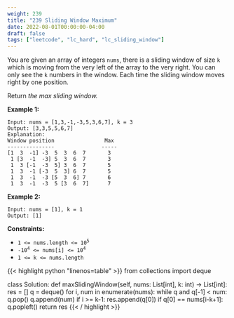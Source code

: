 ```yaml
---
weight: 239
title: "239 Sliding Window Maximum"
date: 2022-08-01T00:00:00-04:00
draft: false
tags: ["leetcode", "lc_hard", "lc_sliding_window"]
---
```


You are given an array of integers `nums`, there is a sliding window of size `k` which is moving from the very left of the array to the very right. You can only see the `k` numbers in the window. Each time the sliding window moves right by one position.

Return _the max sliding window._

**Example 1:**
```
Input: nums = [1,3,-1,-3,5,3,6,7], k = 3
Output: [3,3,5,5,6,7]
Explanation: 
Window position                Max
---------------               -----
[1  3  -1] -3  5  3  6  7       3
 1 [3  -1  -3] 5  3  6  7       3
 1  3 [-1  -3  5] 3  6  7       5
 1  3  -1 [-3  5  3] 6  7       5
 1  3  -1  -3 [5  3  6] 7       6
 1  3  -1  -3  5 [3  6  7]      7
```
**Example 2:**
```
Input: nums = [1], k = 1
Output: [1]
```

**Constraints:**
- <code>1 <= nums.length <= 10<sup>5</sup></code>
- <code>-10<sup>4</sup> <= nums[i] <= 10<sup>4</sup></code>
- `1 <= k <= nums.length`

<div class="tabs"></div>
<div class="tab-content">
<div id="python" class="lang">
{{< highlight python "linenos=table" >}}
from collections import deque

class Solution:
    def maxSlidingWindow(self, nums: List[int], k: int) -> List[int]:
        res = []
        q = deque()
        for i, num in enumerate(nums):
            while q and q[-1] < num:
                q.pop()
            q.append(num)
            if i >= k-1:
                res.append(q[0])
                if q[0] == nums[i-k+1]:
                    q.popleft()
        return res
{{< / highlight >}}
</div>
</div>
